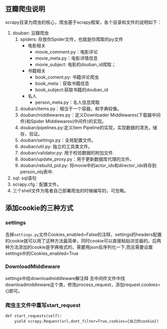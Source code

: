 ## 豆瓣爬虫说明

scrapy目录为爬虫的核心，爬虫基于scrapy框架，各个目录和文件的说明如下：

1. douban: 豆瓣爬虫
	1. spiders: 存放你Spider文件，也就是你爬取的py文件
		- 电影相关
			- movie_comment.py：电影评论
			- movie_meta.py：电影详情信息
			- movie_subject: 电影的douban_id爬取；
		- 书籍相关
			- book_coment.py: 书籍评论爬虫
			- book_meta：获取书籍信息
			- book_subject:获取书籍的douban_id
		- 名人
			- person_meta.py：名人信息爬取
	3. douban/items.py：相当于一个容器，和字典较像。
	4. douban/middlewares.py：定义Downloader Middlewares(下载器中间件)和Spider Middlewares(中间件)的实现。
	5. douban/pipelines.py:定义Item Pipeline的实现，实现数据的清洗，储存，验证。
	6. douban/settings.py：全局配置文件。
	7. douban/util.py: 独立的工具类文件。
	8. douban/validator.py: 用于校验数据的附加文件.
	9. douban/update_proxy.py：用于更新数据库代理的文件。
	10. douban/rebuild_pid.py: 将movie中的actor_ids和director_ids转存到person_obj表中.
2. sql: sql语句
3. scrapy.cfg：配置文件。
4. 三个shell文件为笔者自己部署爬虫的时候编写的，可忽略。


## 添加cookie的三种方式

### settings

去掉`settings.py`文件Cookies_enabled=False的注释，settings的headers配置的cookie就可以用了这种方法最简单，同时cookie可以直接粘贴浏览器的。后两种方法添加的cookie是字典格式的，需要用json反序列化一下,而且需要设置settings中的Cookies_enabled=True

### DownloadMiddleware

settings中给downloadmiddleware解注释
去中间件文件中找downloadmiddleware这个类，修改process_request，添加request.cookies={}即可。

### 爬虫主文件中重写start_request

```
def start_requests(self):
    yield scrapy.Request(url,dont_filter=True,cookies={自己的cookie})
```

